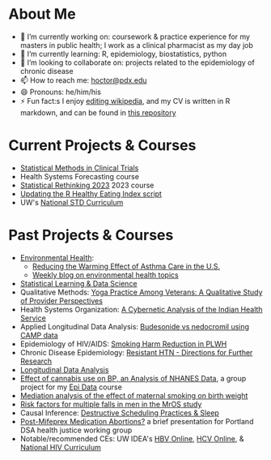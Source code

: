 # About Me

- 🔭 I’m currently working on: coursework & practice experience for my masters in public health; I work as a clinical pharmacist as my day job
- 🌱 I’m currently learning: R, epidemiology, biostatistics, python
- 👯 I’m looking to collaborate on: projects related to the epidemiology of chronic disease
- 📫 How to reach me: hoctor@pdx.edu
- 😄 Pronouns: he/him/his
- ⚡ Fun fact:s I enjoy [editing wikipedia](https://en.wikipedia.org/wiki/User:Matthew_Hoctor), and my CV is written in R markdown, and can be found in [this repository](https://github.com/matthew-hoctor/CV)

# Current Projects & Courses

 - [Statistical Methods in Clinical Trials](https://github.com/matthew-hoctor/BSTA517_Clinical_Trials)
 - Health Systems Forecasting course
 - [Statistical Rethinking 2023](https://github.com/rmcelreath/stat_rethinking_2023) 2023 course
 - [Updating the R Healthy Eating Index script](https://github.com/matthew-hoctor/hei2)
 - UW's [National STD Curriculum](https://www.std.uw.edu/)

# Past Projects & Courses

 - [Environmental Health](https://github.com/matthew-hoctor/ESHH511): 
   - [Reducing the Warming Effect of Asthma Care in the U.S.](https://docs.google.com/document/d/17ZraAnLnqFSJeaeSBb-zuxwyYlx30SAXlyRvj_9o0Mg/edit)
   - [Weekly blog on environmental health topics](https://sakai.ohsu.edu/portal/site/ESHH-511-OL-32492-Sp22/tool/83786476-2285-4e39-bd25-c7c610e65854/blog_view?blogid=8af1c3607fb63988017fd30342df0003)
 - [Statistical Learning & Data Science](https://github.com/matthew-hoctor/BSTA522)
 - Qualitative Methods: [Yoga Practice Among Veterans:  A Qualitative Study of Provider Perspectives](https://github.com/matthew-hoctor/qualitative)
 - Health Systems Organization: [A Cybernetic Analysis of the Indian Health Service](https://docs.google.com/document/d/1w09FFrJdCCxiJ49XKAAZ0l4M6cumREgk6LKYoB2KrIQ/)
 - Applied Longitudinal Data Analysis: [Budesonide vs nedocromil using CAMP data](https://github.com/matthew-hoctor/Respiratory-Infection-Project)
 - Epidemiology of HIV/AIDS: [Smoking Harm Reduction in PLWH](https://github.com/matthew-hoctor/Smoking-Harm-Reduction)
 - Chronic Disease Epidemiology: [Resistant HTN - Directions for Further Research](https://docs.google.com/document/d/1bjYx40d9Mizrq9GW-66nM0O1EufY8ojladDPcjmhPV0/edit?usp=sharing)
 - [Longitudinal Data Analysis](https://github.com/matthew-hoctor/BSTA519)
 - [Effect of cannabis use on BP, an Analysis of NHANES Data](https://github.com/matthew-hoctor/Marijuana-HTN---EPI536), a group project for my [Epi Data](https://github.com/matthew-hoctor/EPI536-Assignments) course
 - [Mediation analysis of the effect of maternal smoking on birth weight](https://github.com/matthew-hoctor/BSTA512-Project)
 - [Risk factors for multiple falls in men in the MrOS study](https://github.com/matthew-hoctor/BSTA513-Group6-project)
 - Causal Inference: [Destructive Scheduling Practices & Sleep](https://github.com/matthew-hoctor/EPI514SLEEP)
 - [Post-Mifeprex Medication Abortions?](https://docs.google.com/presentation/d/1HJhqOJX8uQ5KFuclBJ3vQ4ZikPioclw_VsiHGuMAwaA/view) a brief presentation for Portland DSA health justice working group
 - Notable/recommended CEs: UW IDEA's [HBV Online](https://www.hepatitisb.uw.edu/), [HCV Online](https://hepatitisc.uw.edu/), & [National HIV Curriculum](https://hiv.uw.edu/)
